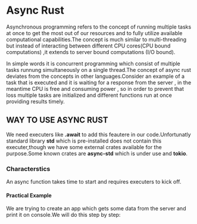 # Async Rust
Asynchronous programming refers to the concept of running multiple tasks at once to get the most out of our resources and to fully utilize available computational capabilities.The concept is much similar to multi-threading but instead of interacting between different CPU cores(CPU bound computations) ,it extends to server bound computations (I/O bound).

In simple words it is concurrent programming which consist of multiple tasks runnung simultaneously on a single thread.The concept of async rust deviates from the concepts in other languages.Consider an example of a task that is executed and it is waiting for a response from the server , in the meantime CPU is free and consuming power , so in order to prevent that loss multiple tasks are initialized and different functions run at once providing results timely.

## WAY TO USE ASYNC RUST
We need executers like **.await** to add this feautere in our code.Unfortunatly standard library **std** which is pre-installed does not contain this executer,though we have some external crates available for the purpose.Some known crates are **async-std** which is under use and **tokio**.

### Characterstics
An async function takes time to start and requires executers to kick off.

#### Practical Example
We are trying to create an app which gets some data from the server and print it on console.We will do this step by step:
